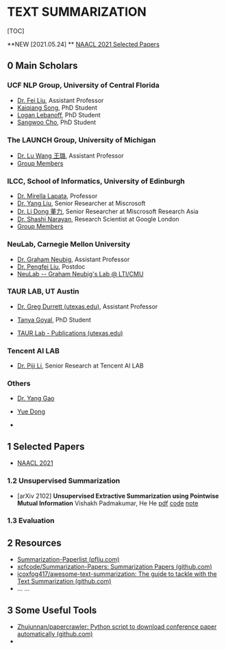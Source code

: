 # TEXT SUMMARIZATION

[TOC]

**NEW [2021.05.24] ** [NAACL 2021 Selected Papers](src/naacl-2021-summ.md)

## 0 Main Scholars

### UCF NLP Group, University of Central Florida

- [Dr. Fei Liu](http://www.cs.ucf.edu/~feiliu/index.html#service), Assistant Professor
- [Kaiqiang Song](http://i2u.world/kqsong/), PhD Student
- [Logan Lebanoff](https://loganlebanoff.github.io/), PhD Student
- [Sangwoo Cho](https://sangwoo3.github.io/), PhD Student

### The LAUNCH Group, University of Michigan

- [Dr. Lu Wang 王璐](https://web.eecs.umich.edu/~wangluxy/), Assistant Professor
- [Group Members](https://web.eecs.umich.edu/~wangluxy/group.html)

### ILCC, School of Informatics, University of Edinburgh

- [Dr. Mirella Lapata](https://homepages.inf.ed.ac.uk/mlap/index.php?page=index), Professor
- [Dr. Yang Liu](https://nlp-yang.github.io/), Senior Researcher at Miscrosoft
- [Dr. Li Dong 董力](http://dong.li/), Senior Researcher at Miscrosoft Research Asia
- [Dr. Shashi Narayan](https://research.google/people/106924/), Research Scientist at Google London
- [Group Members](https://homepages.inf.ed.ac.uk/mlap/index.php?page=students)

### NeuLab, Carnegie Mellon University

- [Dr. Graham Neubig](http://www.phontron.com), Assistant Professor
- [Dr. Pengfei Liu](http://pfliu.com), Postdoc
- [NeuLab -- Graham Neubig's Lab @ LTI/CMU](http://www.cs.cmu.edu/~neulab/people.html)

### TAUR LAB, UT Austin

- [Dr. Greg Durrett (utexas.edu)](https://www.cs.utexas.edu/~gdurrett/), Assistant Professor
- [Tanya Goyal](https://tagoyal.github.io/), PhD Student

- [TAUR Lab - Publications (utexas.edu)](http://taur.cs.utexas.edu/publications.shtml)

### Tencent AI LAB

- [Dr. Piji Li](http://lipiji.com), Senior Research at Tencent AI LAB

### Others

- [Dr. Yang Gao](https://sites.google.com/site/yanggaoalex/home)

- [Yue Dong](https://www.cs.mcgill.ca/~ydong26/)
- 

## 1 Selected Papers

- [NAACL 2021](src/naacl-2021-summ.md)

### 1.2 Unsupervised Summarization

- [arXiv 2102] **Unsupervised Extractive Summarization using Pointwise Mutual Information** Vishakh Padmakumar, He He [pdf](https://arxiv.org/pdf/2102.06272.pdf) [code](https://github.com/vishakhpk/mi-unsup-summ) [note](src/arxiv.2102.06272.md)

### 1.3 Evaluation



## 2 Resources

- [Summarization-Paperlist (pfliu.com)](http://pfliu.com/pl-summarization/summ_paper.html)
- [xcfcode/Summarization-Papers: Summarization Papers (github.com)](https://github.com/xcfcode/Summarization-Papers)
- [icoxfog417/awesome-text-summarization: The guide to tackle with the Text Summarization (github.com)](https://github.com/icoxfog417/awesome-text-summarization)
- ... ...

## 3 Some Useful Tools

- [Zhujunnan/papercrawler: Python script to download conference paper automatically (github.com)](https://github.com/Zhujunnan/papercrawler)
- 

